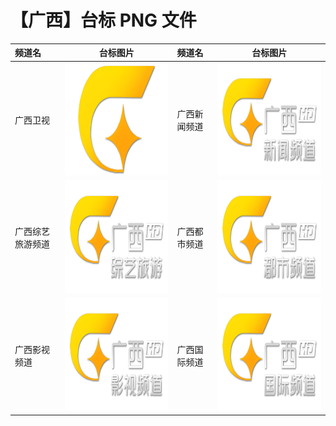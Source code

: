 # 【广西】台标 PNG 文件

| 频道名           |                        台标图片                         | 频道名       |                        台标图片                         |
| :--------------- | :-----------------------------------------------------: | :----------- | :-----------------------------------------------------: |
| 广西卫视         | <img src="../tv/Guangxi.png" width="300" height="180">  | 广西新闻频道 | <img src="../tv/Guangxi1.png" width="300" height="180"> |
| 广西综艺旅游频道 | <img src="../tv/Guangxi2.png" width="300" height="180"> | 广西都市频道 | <img src="../tv/Guangxi3.png" width="300" height="180"> |
| 广西影视频道     | <img src="../tv/Guangxi4.png" width="300" height="180"> | 广西国际频道 | <img src="../tv/Guangxi5.png" width="300" height="180"> |
